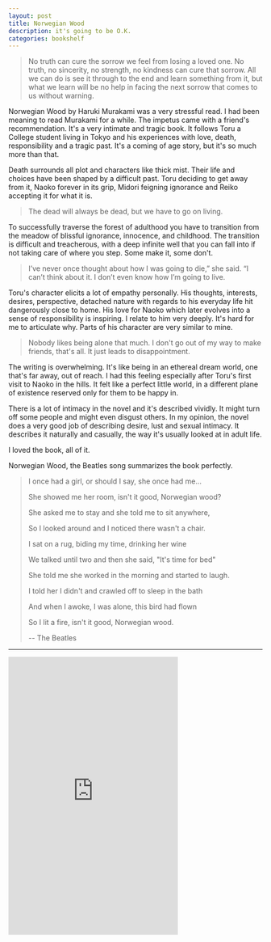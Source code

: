 ```yaml
---
layout: post
title: Norwegian Wood
description: it's going to be O.K.
categories: bookshelf 
---
```


> No truth can cure the sorrow we feel from losing a loved one. No truth, no sincerity, no strength, no kindness can cure that sorrow. All we can do is see it through to the end and learn something from it, but what we learn will be no help in facing the next sorrow that comes to us without warning.

Norwegian Wood by Haruki Murakami was a very stressful read. I had been meaning to read Murakami for a while. The impetus came with a friend's recommendation. It's a very intimate and tragic book. It follows Toru a College student living in Tokyo and his experiences with love, death, responsibility and a tragic past. It's a coming of age story, but it's so much more than that.

Death surrounds all plot and characters like thick mist. Their life and choices have been shaped by a difficult past. Toru deciding to get away from it, Naoko forever in its grip, Midori feigning ignorance and Reiko accepting it for what it is. 

> The dead will always be dead, but we have to go on living.

To successfully traverse the forest of adulthood you have to transition from the meadow of blissful ignorance, innocence, and childhood. The transition is difficult and treacherous, with a deep infinite well that you can fall into if not taking care of where you step. Some make it, some don't.

> I’ve never once thought about how I was going to die,” she said. “I can’t think about it. I don’t even know how I’m going to live.
 
Toru's character elicits a lot of empathy personally. His thoughts, interests, desires, perspective, detached nature with regards to his everyday life hit dangerously close to home. His love for Naoko which later evolves into a sense of responsibility is inspiring. I relate to him very deeply. It's hard for me to articulate why. Parts of his character are very similar to mine.

> Nobody likes being alone that much. I don't go out of my way to make friends, that's all. It just leads to disappointment.

The writing is overwhelming. It's like being in an ethereal dream world, one that's far away, out of reach. I had this feeling especially after Toru's first visit to Naoko in the hills. It felt like a perfect little world, in a different plane of existence reserved only for them to be happy in.  

There is a lot of intimacy in the novel and it's described vividly. It might turn off some people and might even disgust others. In my opinion, the novel does a very good job of describing desire, lust and sexual intimacy. It describes it naturally and casually, the way it's usually looked at in adult life.

I loved the book, all of it.

Norwegian Wood, the Beatles song summarizes the book perfectly.

> I once had a girl, or should I say, she once had me...
>
>She showed me her room, isn't it good, Norwegian wood?
>
>She asked me to stay and she told me to sit anywhere,
>
>So I looked around and I noticed there wasn't a chair.
>
>I sat on a rug, biding my time, drinking her wine
>
>We talked until two and then she said, "It's time for bed"
>
>She told me she worked in the morning and started to laugh.
>
>I told her I didn't and crawled off to sleep in the bath
>
>And when I awoke, I was alone, this bird had flown
>
>So I lit a fire, isn't it good, Norwegian wood.
>
> -- The Beatles

---

<iframe type="text/html" width="336" height="550" frameborder="0" allowfullscreen style="max-width:100%" src="https://read.amazon.in/kp/card?asin=B005TKD6NY&preview=inline&linkCode=kpe&ref_=cm_sw_r_kb_dp_j.qsEbB4PJFCC" ></iframe>